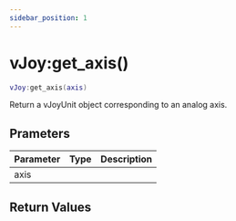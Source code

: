 ```yaml
---
sidebar_position: 1
---
```


# vJoy:get_axis()
```lua
vJoy:get_axis(axis)
```
Return a vJoyUnit object corresponding to an analog axis.


## Prameters
|Parameter|Type|Description|
|-|-|-|
|axis|||


## Return Values
